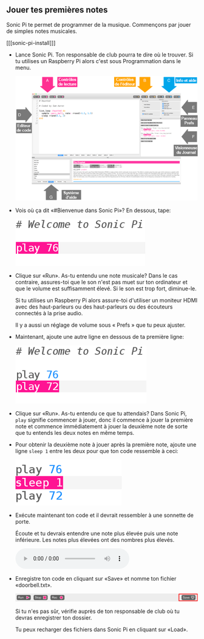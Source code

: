 ## Jouer tes premières notes

Sonic Pi te permet de programmer de la musique. Commençons par jouer de simples notes musicales.

[[[sonic-pi-install]]]

+ Lance Sonic Pi. Ton responsable de club pourra te dire où le trouver. Si tu utilises un Raspberry Pi alors c'est sous Programmation dans le menu.
    
    ![capture d'écran](images/tune-GUI.png)

+ Vois où ça dit «#Bienvenue dans Sonic Pi»? En dessous, tape:
    
    ![capture d'écran](images/tune-play.png)

+ Clique sur «Run». As-tu entendu une note musicale? Dans le cas contraire, assures-toi que le son n'est pas muet sur ton ordinateur et que le volume est suffisamment élevé. Si le son est trop fort, diminue-le.
    
    Si tu utilises un Raspberry Pi alors assure-toi d'utiliser un moniteur HDMI avec des haut-parleurs ou des haut-parleurs ou des écouteurs connectés à la prise audio.
    
    Il y a aussi un réglage de volume sous « Prefs » que tu peux ajuster.

+ Maintenant, ajoute une autre ligne en dessous de ta première ligne:
    
    ![capture d'écran](images/tune-play2.png)

+ Clique sur «Run». As-tu entendu ce que tu attendais? Dans Sonic Pi, `play` signifie commencer à jouer, donc il commence à jouer la première note et commence immédiatement à jouer la deuxième note de sorte que tu entends les deux notes en même temps.

+ Pour obtenir la deuxième note à jouer après la première note, ajoute une ligne `sleep 1` entre les deux pour que ton code ressemble à ceci:
    
    ![capture d'écran](images/tune-sleep.png)

+ Exécute maintenant ton code et il devrait ressembler à une sonnette de porte.
    
    Écoute et tu devrais entendre une note plus élevée puis une note inférieure. Les notes plus élevées ont des nombres plus élevés.
    
    <div id="audio-preview" class="pdf-hidden">
    <audio controls preload> 
      <source src="resources/doorbell-1.mp3" type="audio/mpeg"> 
    Ton navigateur ne supporte pas l'élément <code>audio</code>. 
    </audio>
    </div>
+ Enregistre ton code en cliquant sur «Save» et nomme ton fichier «doorbell.txt».
    
    ![capture d'écran](images/tune-save.png)
    
    Si tu n'es pas sûr, vérifie auprès de ton responsable de club où tu devras enregistrer ton dossier.
    
    Tu peux recharger des fichiers dans Sonic Pi en cliquant sur «Load».